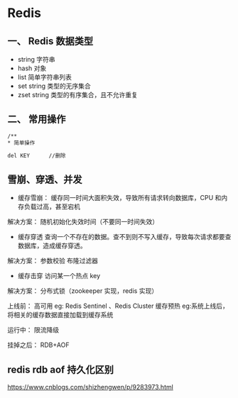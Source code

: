# Redis

## 一、 Redis 数据类型

- string 字符串
- hash 对象
- list 简单字符串列表
- set string 类型的无序集合
- zset string 类型的有序集合，且不允许重复

## 二、 常用操作

```bash
/**
* 简单操作

del KEY      //删除
```

## 雪崩、穿透、并发

- 缓存雪崩：
  缓存同一时间大面积失效，导致所有请求转向数据库，CPU 和内存负载过高，甚至宕机

解决方案：
随机初始化失效时间（不要同一时间失效）

- 缓存穿透
  查询一个不存在的数据。查不到则不写入缓存，导致每次请求都要查数据库，造成缓存穿透。

解决方案：
参数校验
布隆过滤器

- 缓存击穿
  访问某一个热点 key

解决方案：
分布式锁（zookeeper 实现，redis 实现）

上线前：
高可用
eg: Redis Sentinel 、Redis Cluster
缓存预热
eg:系统上线后，将相关的缓存数据直接加载到缓存系统

运行中：
限流降级

挂掉之后：
RDB+AOF

## redis rdb aof 持久化区别

https://www.cnblogs.com/shizhengwen/p/9283973.html
